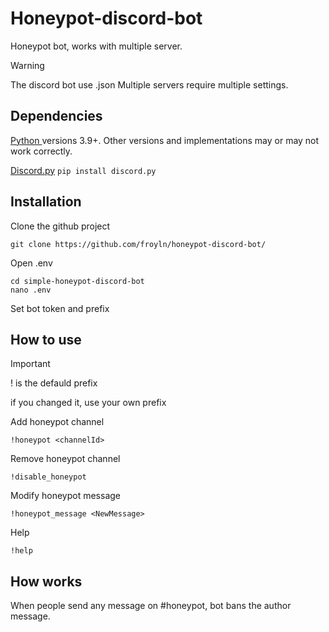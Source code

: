 # Honeypot-discord-bot
Honeypot bot, works with multiple server. 

> [!WARNING]
> The discord bot use .json
> Multiple servers require multiple settings.

## Dependencies
[Python ](https://www.python.org) versions 3.9+. Other versions and implementations may or may not work correctly.

[Discord.py](https://discordpy.readthedocs.io/en/stable/) ```pip install discord.py```

## Installation
Clone the github project
```
git clone https://github.com/froyln/honeypot-discord-bot/
```
Open .env
```
cd simple-honeypot-discord-bot
nano .env
```
Set bot token and prefix

## How to use 
> [!IMPORTANT]
> ! is the defauld prefix
> 
> if you changed it, use your own prefix

Add honeypot channel
```
!honeypot <channelId>
```
Remove honeypot channel
```
!disable_honeypot
```
Modify honeypot message
```
!honeypot_message <NewMessage>
```
Help
```
!help
```

## How works
When people send any message on #honeypot, bot bans the author message. 
